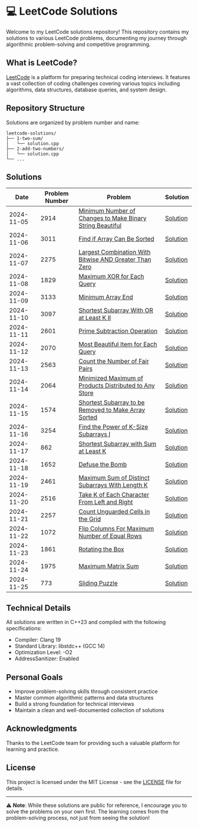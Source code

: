 # 💻 LeetCode Solutions

Welcome to my LeetCode solutions repository! This repository contains my solutions to various LeetCode problems, documenting my journey through algorithmic problem-solving and competitive programming.

## What is LeetCode?

[LeetCode](https://leetcode.com) is a platform for preparing technical coding interviews. It features a vast collection of coding challenges covering various topics including algorithms, data structures, database queries, and system design.

## Repository Structure

Solutions are organized by problem number and name:

```
leetcode-solutions/
├── 1-two-sum/
│   └── solution.cpp
├── 2-add-two-numbers/
│   └── solution.cpp
└── ...
```

## Solutions

| Date       | Problem Number | Problem                                                                                                                                               | Solution                                                                                |
| ---------- | -------------- | ----------------------------------------------------------------------------------------------------------------------------------------------------- | --------------------------------------------------------------------------------------- |
| 2024-11-05 | 2914           | [Minimum Number of Changes to Make Binary String Beautiful](https://leetcode.com/problems/minimum-number-of-changes-to-make-binary-string-beautiful/) | [Solution](2914-minimum-number-of-changes-to-make-binary-string-beautiful/solution.cpp) |
| 2024-11-06 | 3011           | [Find if Array Can Be Sorted](https://leetcode.com/problems/find-if-array-can-be-sorted/)                                                             | [Solution](3011-find-if-array-can-be-sorted/solution.cpp)                               |
| 2024-11-07 | 2275           | [Largest Combination With Bitwise AND Greater Than Zero](https://leetcode.com/problems/largest-combination-with-bitwise-and-greater-than-zero/)       | [Solution](2275-largest-combination-with-bitwise-and-greater-than-zero/solution.cpp)    |
| 2024-11-08 | 1829           | [Maximum XOR for Each Query](https://leetcode.com/problems/maximum-xor-for-each-query/)                                                               | [Solution](1829-maximum-xor-for-each-query/solution.cpp)                                |
| 2024-11-09 | 3133           | [Minimum Array End](https://leetcode.com/problems/minimum-array-end/)                                                                                 | [Solution](3133-minimum-array-end/solution.cpp)                                         |
| 2024-11-10 | 3097           | [Shortest Subarray With OR at Least K II](https://leetcode.com/problems/shortest-subarray-with-or-at-least-k-ii/)                                     | [Solution](3097-shortest-subarray-with-or-at-least-k-ii/solution.cpp)                   |
| 2024-11-11 | 2601           | [Prime Subtraction Operation](https://leetcode.com/problems/prime-subtraction-operation/)                                                             | [Solution](2601-prime-subtraction-operation/solution.cpp)                               |
| 2024-11-12 | 2070           | [Most Beautiful Item for Each Query](https://leetcode.com/problems/most-beautiful-item-for-each-query/)                                               | [Solution](2070-most-beautiful-item-for-each-query/solution.cpp)                        |
| 2024-11-13 | 2563           | [Count the Number of Fair Pairs](https://leetcode.com/problems/count-the-number-of-fair-pairs/)                                                       | [Solution](2563-count-the-number-of-fair-pairs/solution.cpp)                            |
| 2024-11-14 | 2064           | [Minimized Maximum of Products Distributed to Any Store](https://leetcode.com/problems/minimized-maximum-of-products-distributed-to-any-store/)       | [Solution](2064-minimized-maximum-of-products-distributed-to-any-store/solution.cpp)    |
| 2024-11-15 | 1574           | [Shortest Subarray to be Removed to Make Array Sorted](https://leetcode.com/problems/shortest-subarray-to-be-removed-to-make-array-sorted/)           | [Solution](1574-shortest-subarray-to-be-removed-to-make-array-sorted/solution.cpp)      |
| 2024-11-16 | 3254           | [Find the Power of K-Size Subarrays I](https://leetcode.com/problems/find-the-power-of-k-size-subarrays-i/)                                           | [Solution](3254-find-the-power-of-k-size-subarrays-i/solution.cpp)                      |
| 2024-11-17 | 862            | [Shortest Subarray with Sum at Least K](https://leetcode.com/problems/shortest-subarray-with-sum-at-least-k/)                                         | [Solution](862-shortest-subarray-with-sum-at-least-k/solution.cpp)                      |
| 2024-11-18 | 1652           | [Defuse the Bomb](https://leetcode.com/problems/defuse-the-bomb/)                                                                                     | [Solution](1652-defuse-the-bomb/solution.cpp)                                           |
| 2024-11-19 | 2461           | [Maximum Sum of Distinct Subarrays With Length K](https://leetcode.com/problems/maximum-sum-of-distinct-subarrays-with-length-k/)                     | [Solution](2461-maximum-sum-of-distinct-subarrays-with-length-k/solution.cpp)           |
| 2024-11-20 | 2516           | [Take K of Each Character From Left and Right](https://leetcode.com/problems/take-k-of-each-character-from-left-and-right/)                           | [Solution](2516-take-k-of-each-character-from-left-and-right/solution.cpp)              |
| 2024-11-21 | 2257           | [Count Unguarded Cells in the Grid](https://leetcode.com/problems/count-unguarded-cells-in-the-grid/)                                                 | [Solution](2257-count-unguarded-cells-in-the-grid/solution.cpp)                         |
| 2024-11-22 | 1072           | [Flip Columns For Maximum Number of Equal Rows](https://leetcode.com/problems/flip-columns-for-maximum-number-of-equal-rows/)                         | [Solution](1072-flip-columns-for-maximum-number-of-equal-rows/solution.cpp)             |
| 2024-11-23 | 1861           | [Rotating the Box](https://leetcode.com/problems/rotating-the-box/)                                                                                   | [Solution](1861-rotating-the-box/solution.cpp)                                          |
| 2024-11-24 | 1975           | [Maximum Matrix Sum](https://leetcode.com/problems/maximum-matrix-sum/)                                                                               | [Solution](1975-maximum-matrix-sum/solution.cpp)                                        |
| 2024-11-25 | 773            | [Sliding Puzzle](https://leetcode.com/problems/sliding-puzzle/)                                                                                       | [Solution](773-sliding-puzzle/solution.cpp)                                             |

## Technical Details

All solutions are written in C++23 and compiled with the following specifications:

- Compiler: Clang 19
- Standard Library: libstdc++ (GCC 14)
- Optimization Level: -O2
- AddressSanitizer: Enabled

## Personal Goals

- Improve problem-solving skills through consistent practice
- Master common algorithmic patterns and data structures
- Build a strong foundation for technical interviews
- Maintain a clean and well-documented collection of solutions

## Acknowledgments

Thanks to the LeetCode team for providing such a valuable platform for learning and practice.

## License

This project is licensed under the MIT License - see the [LICENSE](LICENSE) file for details.

---

⚠️ **Note**: While these solutions are public for reference, I encourage you to solve the problems on your own first. The learning comes from the problem-solving process, not just from seeing the solution!
